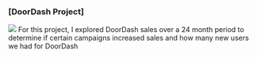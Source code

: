 ### [DoorDash Project]
<img src ="DoorDash Analytics (1) First screen.png?raw=true"/>
For this project, I explored DoorDash sales over a 24 month period to determine if certain campaigns increased sales and how many new users we had for DoorDash
